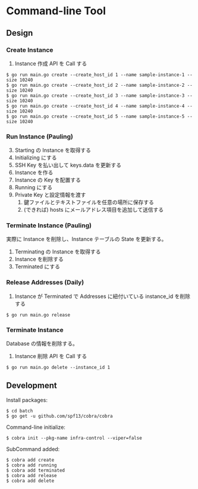 # Command-line Tool
## Design
### Create Instance
1. Instance 作成 API を Call する

```
$ go run main.go create --create_host_id 1 --name sample-instance-1 --size 10240
$ go run main.go create --create_host_id 2 --name sample-instance-2 --size 10240
$ go run main.go create --create_host_id 3 --name sample-instance-3 --size 10240
$ go run main.go create --create_host_id 4 --name sample-instance-4 --size 10240
$ go run main.go create --create_host_id 5 --name sample-instance-5 --size 10240
```

### Run Instance (Pauling)
3. Starting の Instance を取得する
4. Initializing にする
5. SSH Key を払い出して keys.data を更新する
6. Instance を作る
7. Instance の Key を配置する
8. Running にする
9. Private Key と設定情報を渡す
   1. 鍵ファイルとテキストファイルを任意の場所に保存する
   2. (できれば) hosts にメールアドレス項目を追加して送信する

### Terminate Instance (Pauling)
実際に Instance を削除し、Instance テーブルの State を更新する。

1. Terminating の Instance を取得する
2. Instance を削除する
3. Terminated にする

### Release Addresses (Daily)
1. Instance が Terminated で Addresses に紐付いている instance_id を削除する

```
$ go run main.go release
```

### Terminate Instance
Database の情報を削除する。

1. Instance 削除 API を Call する

```
$ go run main.go delete --instance_id 1
```

## Development

Install packages:
```
$ cd batch
$ go get -u github.com/spf13/cobra/cobra
```

Command-line initialize:
```
$ cobra init --pkg-name infra-control --viper=false
```

SubCommand added:
```
$ cobra add create
$ cobra add running
$ cobra add terminated
$ cobra add release
$ cobra add delete
```
